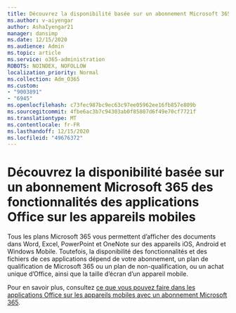 ```yaml
---
title: Découvrez la disponibilité basée sur un abonnement Microsoft 365 des fonctionnalités des applications Office sur les appareils mobiles
ms.author: v-aiyengar
author: AshaIyengar21
manager: dansimp
ms.date: 12/15/2020
ms.audience: Admin
ms.topic: article
ms.service: o365-administration
ROBOTS: NOINDEX, NOFOLLOW
localization_priority: Normal
ms.collection: Adm_O365
ms.custom:
- "9003891"
- "6945"
ms.openlocfilehash: c73fec987bc9ec63c97ee05962ee16fb857e809b
ms.sourcegitcommit: 4fbe6ac3b7c94303ab0f85807d6f49e70cf7721f
ms.translationtype: MT
ms.contentlocale: fr-FR
ms.lasthandoff: 12/15/2020
ms.locfileid: "49676372"
---
```

# <a name="learn-about-microsoft-365-subscriptionbased-availability-of-office-apps-features-on-mobile-devices"></a>Découvrez la disponibilité basée sur un abonnement Microsoft 365 des fonctionnalités des applications Office sur les appareils mobiles

Tous les plans Microsoft 365 vous permettent d’afficher des documents dans Word, Excel, PowerPoint et OneNote sur des appareils iOS, Android et Windows Mobile. Toutefois, la disponibilité des fonctionnalités et des fichiers de ces applications dépend de votre abonnement, un plan de qualification de Microsoft 365 ou un plan de non-qualification, ou un achat unique d’Office, ainsi que la taille d’écran d’un appareil mobile.

Pour en savoir plus, consultez [ce que vous pouvez faire dans les applications Office sur les appareils mobiles avec un abonnement Microsoft 365](https://go.microsoft.com/fwlink/?linkid=2135575). 